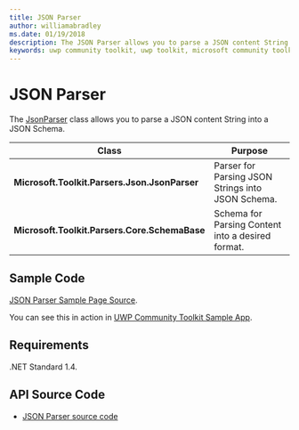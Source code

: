 ```yaml
---
title: JSON Parser
author: williamabradley
ms.date: 01/19/2018
description: The JSON Parser allows you to parse a JSON content String into JSON Schema.
keywords: uwp community toolkit, uwp toolkit, microsoft community toolkit, microsoft toolkit, json, json parsing, parser
---
```


# JSON Parser

The [JsonParser](https://docs.microsoft.com/en-us/dotnet/api/microsoft.toolkit.parsers.json.jsonparser) class allows you to parse a JSON content String into a JSON Schema.

| Class | Purpose |
| --- | --- |
| **Microsoft.Toolkit.Parsers.Json.JsonParser** | Parser for Parsing JSON Strings into JSON Schema. |
| **Microsoft.Toolkit.Parsers.Core.SchemaBase** | Schema for Parsing Content into a desired format. |

## Sample Code

[JSON Parser Sample Page Source](https://github.com/Microsoft/UWPCommunityToolkit/blob/master/Microsoft.Toolkit.Uwp.SampleApp/SamplePages/JsonParser/JsonParserPage.xaml.cs).

You can see this in action in [UWP Community Toolkit Sample App](https://www.microsoft.com/store/apps/9NBLGGH4TLCQ).

## Requirements

.NET Standard 1.4.

## API Source Code

- [JSON Parser source code](https://github.com/Microsoft/UWPCommunityToolkit/tree/master/Microsoft.Toolkit.Parsers/JsonParser.cs)